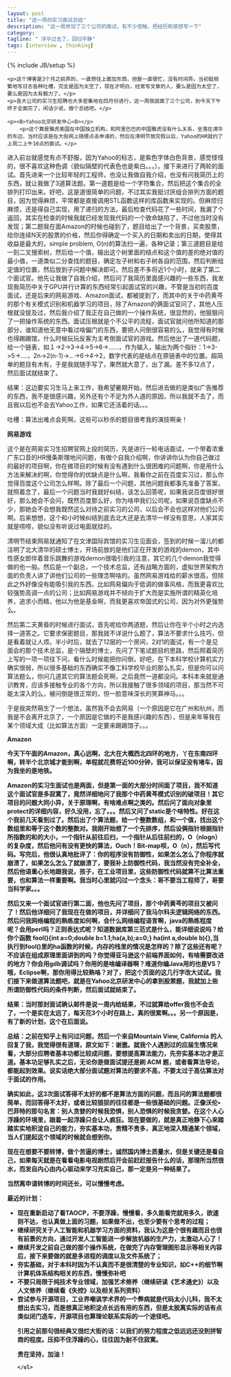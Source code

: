 ```yaml
---
layout: post
title: "这一周的实习面试总结"
description: "这一周参加了三个公司的面试，有不少感触，把经历和感想写一下"
category:
tagline: " 浮华过去了，回归平静"
tags: [interview , thinking]
---
```

{% include JB/setup %}
<div class="blogcontent">
  						        
	<p>这个博客是3个月之前弄的，一直想往上面加东西，但是一直很忙，没有时间弄。当初挺频繁地写日志各种吐槽，完全是因为太空了，现在才明白，经常写文章的人，要么是因为太空了，要么是因为太有毅力了。</p>
	<p>各大公司的实习生招聘也大多密集地在四月份进行，这一周我就面了三个公司，到今天下午终于全面完了，闲话少说，做个总结吧。</p>

	<p><B>Yahoo北京研发中心<B></p>
        <p>这个算是雅虎美国在中国独立机构，和阿里巴巴的中国雅虎没有什么关系，坐落在清华的东边，当时应该是在大街网上随便点击申请的，然后在清明节放完假以后，Yahoo的HR就约了上周二上午10点的面试。</p>
<p>进入前台就感觉有点不舒服，因为Yahoo的标志，是紫色字体白色背景，感觉怪怪的，很不喜欢这种色调（貌似隔壁的代表色也是紫白。。。）。接下来进行了两轮的面试。首先进来一个比较年轻的工程师，也没让我做自我介绍，也没有问我简历上的东西，就让我做了3道算法题。第一道题是给一个字符集合，然后把这个集合的全排列打印出来。好吧，这是道很简单的问题，不过其实我挺讨厌组合排列方面的题目，因为觉得麻烦，平常都是直接调用STL函数这样的库函数来实现的。但麻烦归麻烦，还是得自己实现，用了递归的方法，最后检查代码花了一些时间，我漏了个返回，其实在检查的时候我就已经发现我代码的一个致命缺陷了，不过他当时没有发现；第二题我在面Amazon的时候也碰到了，题目给出了一个背景，买卖股票，给你连续N天的股票的价格，然后你得确定一个买入的日期和卖出的日期，使得其收益是最大的，simple problem, O(n)的算法扫一遍，各种记录；第三道题目是给一刻二叉搜索树，然后给一个值，输出这个树里面的结点和这个值的差的绝对值的最小值，一道类似二分查找的题目，确定左子树和右子树各自的范围，然后判断给定值的位置，然后放到子问题中解决即可。然后差不多将近1个小时，就来了第二个面试官。他先让我做了自我介绍，然后问了我简历里面感兴趣的一些东西，我发现我简历中关于GPU并行计算的东西经常引起面试官的兴趣，不管是当初的百度面试，还是后来的网易游戏、Amazon面试，都被提到了，而其中的关于中药黄芩的那个有关模式识别和机器学习的项目，除了Amazon的俩面试官问了，其他人压根就没提及过，然后我介绍了我正在自己做的一个操作系统，很显然的，他狠狠问了一把操作系统的东西。面试压根就是个不公平的流程，面试官就问他所知道的那部分，谁知道他无意中看过啥偏门的东西，要把人问倒很容易的么，我觉得有时候也得踢踢馆，什么时候玩玩反客为主考倒面试官的游戏。然后他出了一道代码题，给一个链表，如１->2->3->4->5->6->……，作为输入，输出为两个指针：1->3->5->….，2n->2(n-1)->…->6->4->2，数字代表的是结点在原链表中的位置。超简单的题目有木有，于是我就随手写了，果然就大意了，出了漏。差不多12点了，然后面试就结束了。</p>
        <p>结果：这边要实习生马上来工作，我希望暑期开始，然后进去做的是类似广告推荐的东西，我不是很感兴趣，另外还有个不足为外人道的原因，所以我就不去了，而且我以后也不会去Yahoo工作，如果它还活着的话。。。</p>
        <p>吐槽：算法出难点会死啊，这些可以秒杀的题目很考我的演技啊亲！</p>

<p><B>网易游戏</B></p>
<p>这个是在网易实习生招聘官网上投的简历，先是进行一轮电话面试，一个带着浓重广东口音的HR慢条斯理地问问题，有做个自我介绍啊，你讲讲你认为你自己做过的最好的项目啊，你在做项目的时候有没有遇到什么很困难的问题啊，你是用什么方法来解决的啊，你觉得你的优缺点是什么啊，我看你之前在百度实习过，那么你觉得百度这个公司怎么样啊。除了最后一个问题，其他问题我都事先准备了答案，就照着念了，最后一个问题当时我就好纠结，该怎么回答呢，如果我说百度很好很好，那么她会不会问，既然百度那么好，你为啥申我们公司呢，如果说百度缺点不少，那她会不会想我既然这么对待之前实习的公司，以后会不会也这样对他们公司啊。后来想想，这个和小时候纠结到底去北大还是去清华一样没有意思，人家其实就是唠唠，貌似没有听说过电面就挂的。</p>
<p>清明节结束网易就通知了在文津国际宾馆的实习生见面会，签到的时候一溜儿的都注明了北大清华的硕士博士，开场前放的是他们正在开发的游戏的demon，其中性感女郎伴着音乐跳舞的游戏demon很吸引我的注意，其它的几个demon我觉得做的也一般。然后是一个副总，一个技术总监，还有战略方面的，虚拟世界架构方面的负责人讲了讲他们公司的一些理念啊啥的。虽然网易游戏给的薪水很高，但除此之外好像没有能吸引我的东西。比如网易偏向于低调的做事风格，而我更喜欢比较强势高调一点的公司；比如网易游戏并不倾向于扩大而是实施所谓的精英化培养，追求小而精，他以为他是基金啊，而我更喜欢帝国式的公司，因为对外更强势么。</p>
<p>然后第二天黄昏的时候进行面试，首先呢给你两道题，然后让你在半个小时之内选择一道答之。它要求保密题目，那我就不详说什么题了，算法不要求什么技巧，但是看着就让人烦。半小时后，就去了12层的一个房间，2对1的面试，有一个是见面会的那个技术总监，是个隔壁的博士，先问了下笔试题目的思路，然后照着简历上写的一项一项往下问，看什么时候能把你问倒，好吧，在下本科学校计算机实力确实很弱，所以很多基础的东西确实不像工科学校毕业的那么扎实，但是你可以问算法题么，你问几道其它的算法题会死啊，之后竟然一道都没问。本科本来就是通识教育，应该多接触专业的各个方向，所以我接触了很多领域的项目，那当然不可能太深入的么，被问倒是很正常的，但一脸意味深长的笑算神马。。。</p>
<p>于是我突然萌生了一个想法，虽然我不会去网易（一个原因是它在广州和杭州，而我是不会离开北京了，一个原因是它做的不是我感兴趣的东西），但是来年等我在某个领域大成（比如算法方面）一定要来踢踢馆子。。。</p>

<p><B>Amazon<B></p>
<p>今天下午面的Amazon，真心远啊，北大在大概西北四环的地方，丫在东南四环啊，转半个北京城才能到啊，单程就花费将近100分钟，我可以保证没有堵车，因为我坐的是地铁。</p>
<p>Amazon的实习生面试也是两面，但是第一面的大部分时间面了项目，我不知道这个面试官是多寂寞了，竟然详细地问了我那个中药黄芩模式识别的破项目！其它项目的问题大同小异，关于原理啊，有啥难点啊之类的。然后问了面向对象里protect的详细内容，好久没用，忘了。。。然后又问了static是个啥特性。好在这个我前几天看到过了。然后出了个算法题，给一个整数数组，和一个值，找出这个数组里和等于这个数的整数对。我刚开始想了一个先排序，然后设俩指针根据指针所指数的和的大小，一个指针从前往后扫，一个指针从后往前扫的，O（nlogn）的复杂度，然后他问有没有更快的算法，Ouch！Bit-map呗，O（n），然后写代码。写完后，他很认真地批评了：你的程序没有防御性，如果怎么怎么了你程序就崩溃了，如果怎么怎么了就崩溃了，要我补上防御性代码，我当然没有完全补全，然后他语重心长地跟我说，孩子，在工业项目里，这些防御性代码就算不比算法重要，也和算法一样重要啊。我当时心里就闪过一个念头：哥不要当工程师了，哥要当科学家。。。</p>
<p>然后又来一个面试官进行第二面，他也先问了项目，那个中药黄芩的项目又被问了！然后他详细问了我现在在做的项目，并详细问了我马尔科夫逻辑网络的东西。然后问我网络编程的熟练度如何啊，会什么网络编程语言啊，java的熟练程度呢？会用perl吗？正则表达式呢？知道数据库第三范式是什么，能详细说说吗？给你个函数 fool(){int a=0;double b=1.1;ha(a,b);a=0;} ha(int a,double b){},当执行到fool()里的ha函数的时候，内存的栈里的情况是怎样的？除了这些还有呢？不应该在组成原理里面讲到的吗？你觉得亚马逊这个前端界面如何，有啥需要改进的地方？你会用gdb调试吗？你用的是啥编译器啊？难道你编Java用的也是VS？哦，Eclipse啊，那你用得比较熟咯？对了，把这个页面的这几行字改大试试。我们接下来做道算法题吧，就是在Yahoo北京研发中心的拿到股票题，我就加上些所谓防御性代码的条件判断，然后面试就结束了。</p>
<p>结果：当时那封面试确认邮件是说一周内给结果，不过就算给offer我也不会去了，一个是实在太远了，每天花3个小时在路上，真的很累啊。。。另一个原因是，有了新的计划，这个在后面说。</p>

<p>总结：之前在知乎上有问过问题，然后一个来自Mountain View, California 的人回复了我，我觉得很有道理，原文如下：谢邀。就我个人遇到过的应届生情况来看，大部分应聘者基本功都比较成问题，要想提高算法能力，先夯实基本功才是正道。基本功足够扎实之后，无论你是做面试提还是刷 ACM 题，或者看算法导论，都能起到效果。说实话绝大部分面试题对算法的要求不高，不要太过于高估算法对于面试的作用。</p>
<p>确实如此，这3次面试答得不太好的都不是算法方面的问题，而且问的算法题都很简单，而回答得不太好，或者比较狼狈的往往都是一些很基础的问题。正像沃伦•巴菲特的那句名言：别人贪婪的时候我恐惧，别人恐惧的时候我贪婪。在这个人心浮躁的环境里，跟着一起浮躁只会让人疯狂。现在要做的，就是真正地静下心来踏踏实实地积淀自己的能力，夯实基本功，贵精不贵多，真正地深入精通某个领域，当人们提起这个领域的时候就会想到你。</p>
<p>现在在想要不要转博，做个苦逼的博士，诚然国内博士质量水，但是关键还是看自己，如果每天就是在看看电影电视剧然后开会前赶赶报告什么的话，那理所当然很水，而发自内心由内心驱动来学习充实自己，那一定是另一种结果了。</p>
<p>当然离申请转博的时间还长，可以慢慢考虑。</p>
<p><B>最近的计划：<B></p>
<ul>
<li>		现在重新启动了看TAOCP，不要浮躁，慢慢看，多久能看完就用多久，欲速则不达，也认真做上面的习题，如果做不出，也至少要有个思考的过程；</li>
<li>		继续研究关于人工智能和机器学习方面的资料，我认为这是个很有趣而且也很有前景的方向，通过开发人工智能进一步解放机器的生产力，太激动人心了！</li>
<li>            继续开发之前自己做的那个操作系统，在做完了内存管理图形显示等相关内容后，接下来要做的就是多进程的调度以及文件系统了；</li>
<li>	        夯实基础，对于本科时因为不认真而不是很清楚的专业知识，如C++的细节啊计算机体系结构相关的东西，慢慢弥补吧</li>
<li>	        不要只局限于纯技术专业领域，加强艺术修养（继续研读《艺术通史》）以及人文修养（继续看《失控》以及相关系列资料）</li>
 <li>           尝试参与开源项目，工业界嘲讽学术界的一个弊病就是代码太小儿科，我不太想出去实习，而是想真正地积淀点长远有用的东西，但是太脱离实际的话有点类似闭门造车，开源项目也算理论联系实际的一个途径吧。</li>

<p>	   引用之前那句很经典又很烂大街的话：以我们的努力程度之低远远还没到拼智商的程度。压抑不住浮躁的心，往往因为耐不住寂寞。</p>
<p>        贵在坚持，加油！</p>

	</ul>    
</div>
